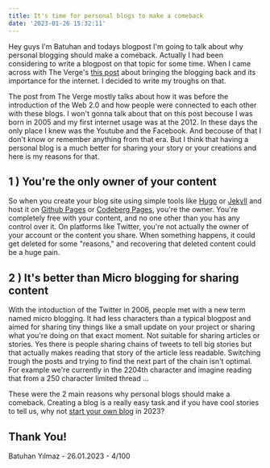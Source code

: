 ```yaml
---
title: It's time for personal blogs to make a comeback
date: '2023-01-26 15:32:11'
---
```


Hey guys I'm Batuhan and todays blogpost I'm going to talk about why personal blogging should make a comeback. Actually I had been considering to write a blogpost on that topic for some time. When I came across with The Verge's [this post](https://www.theverge.com/23513418/bring-back-personal-blogging) about bringing the blogging back and its importance for the internet. I decided to write my troughs on that. 

The post from The Verge mostly talks about how it was before the introduction of the Web 2.0 and how people were connected to each other with these blogs. I won't gonna talk about that on this post becouse I was born in 2005 and my first internet usage was at the 2012. In these days the only place I knew was the Youtube and the Facebook. And becouse of that I don't know or remember anything from that era. But I think that having a personal blog is a much better for sharing your story or your creations and here is my reasons for that.


## 1 ) You're the only owner of your content

So when you create your blog site using simple tools like [Hugo](https://gohugo.io) or [Jekyll](https://jekyllrb.com) and host it on [Github Pages](https://pages.github.com) or [Codeberg Pages](https://codeberg.page), you're the owner. You're completely free with your content, and no one other than you has any control over it. On platforms like Twitter, you're not actually the owner of your account or the content you share. When something happens, it could get deleted for some "reasons," and recovering that deleted content could be a huge pain.


## 2 ) It's better than Micro blogging for sharing content

With the intoduction of the Twitter in 2006, people met with a new term named micro blogging. It had less characters than a typical blogpost and aimed for sharing tiny things like a small update on your project or sharing what you're doing on that exact moment. Not suitable for sharing articles or stories. Yes there is people sharing chains of tweets to tell big stories but that actually makes reading that story of the article less readable. Switching trough the posts and trying to find the next part of the chain isn't optimal. For example we're currently in the 2204th character and imagine reading that from a 250 character limited thread ... 

These were the 2 main reasons why personal blogs should make a comeback. Creating a blog is a really easy task and if you have cool stories to tell us, why not [start your own blog](https://startafuckingblog.com) in 2023? 


## Thank You!

Batuhan Yılmaz - 26.01.2023 - 4/100
